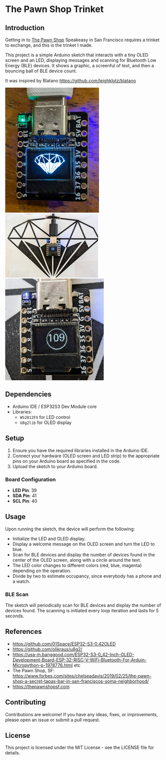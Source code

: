 # The Pawn Shop Trinket

## Introduction

Getting in to [The Pawn Shop](https://thepawnshopsf.com/) Speakeasy in San Francisco requires a trinket to exchange, and this is the trinket I made.

This project is a simple Arduino sketch that interacts with a tiny OLED screen and
an LED, displaying messages and scanning for Bluetooth Low Energy (BLE)
devices. It shows a graphic, a screenful of text, and then a bouncing ball of BLE device count.

It was inspired by Blatano <https://github.com/leighklotz/blatano> 

![](docs/pawn-shop-trinket.jpg)
![](docs/first-article.jpg)
![](docs/maru109.jpg)

## Dependencies
- Arduino IDE / ESP32S3 Dev Module core
- Libraries:
  - `WS2812FX` for LED control
  - `U8g2lib` for OLED display

## Setup
1. Ensure you have the required libraries installed in the Arduino IDE.
2. Connect your hardware (OLED screen and LED strip) to the appropriate pins on your Arduino board as specified in the code.
3. Upload the sketch to your Arduino board.

### Board Configuration
- **LED Pin**: 39
- **SDA Pin**: 41
- **SCL Pin**: 40

## Usage
Upon running the sketch, the device will perform the following:
- Initialize the LED and OLED display.
- Display a welcome message on the OLED screen and turn the LED to blue.
- Scan for BLE devices and display the number of devices found in the center of the OLED screen, along with a circle around the text.
- The LED color changes to different colors (red, blue, magenta) depending on the operation.
- Divide by two to estimate occupancy, since everybody has a phone and a watch.

### BLE Scan
The sketch will periodically scan for BLE devices and display the number of devices found. The scanning is initiated every loop iteration and lasts for 5 seconds.

## References
- <https://github.com/01Space/ESP32-S3-0.42OLED>
- <https://github.com/olikraus/u8g2/>
- <https://usa-m.banggood.com/ESP32-S3-0_42-Inch-OLED-Development-Board-ESP-32-RISC-V-WiFi-Bluetooth-For-Arduin-Micropython-p-1978776.html> etc
- The Pawn Shop, SF: <https://www.forbes.com/sites/chelseadavis/2019/02/25/the-pawn-shop-a-secret-tapas-bar-in-san-franciscos-soma-neighborhood/>
- https://thepawnshopsf.com

## Contributing
Contributions are welcome! If you have any ideas, fixes, or improvements, please open an issue or submit a pull request.

## License
This project is licensed under the MIT License - see the LICENSE file for details.

